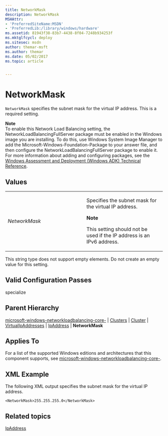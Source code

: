 ```yaml
---
title: NetworkMask
description: NetworkMask
MSHAttr:
- 'PreferredSiteName:MSDN'
- 'PreferredLib:/library/windows/hardware'
ms.assetid: 81943f38-83b7-4438-8f04-7248b934253f
ms.mktglfcycl: deploy
ms.sitesec: msdn
author: themar-msft
ms.author: themar
ms.date: 05/02/2017
ms.topic: article


---
```


# NetworkMask


`NetworkMask` specifies the subnet mask for the virtual IP address. This is a required setting.

**Note**  
To enable this Network Load Balancing setting, the NetworkLoadBalancingFullServer package must be enabled in the Windows image you are installing. To do this, use Windows System Image Manager to add the Microsoft-Windows-Foundation-Package to your answer file, and then configure the NetworkLoadBalancingFullServer package to enable it. For more information about adding and configuring packages, see the [Windows Assessment and Deployment (Windows ADK) Technical Reference](http://go.microsoft.com/fwlink/?LinkId=206587).



## Values


<table>
<colgroup>
<col width="50%" />
<col width="50%" />
</colgroup>
<tbody>
<tr class="odd">
<td><p><em>NetworkMask</em></p></td>
<td><p>Specifies the subnet mask for the virtual IP address.</p>
<div class="alert">
<strong>Note</strong><br/><p>This setting should not be used if the IP address is an IPv6 address.</p>
</div>
<div>

</div></td>
</tr>
</tbody>
</table>



This string type does not support empty elements. Do not create an empty value for this setting.

## Valid Configuration Passes


specialize

## Parent Hierarchy


[microsoft-windows-networkloadbalancing-core-](microsoft-windows-networkloadbalancing-core.md) | [Clusters](microsoft-windows-networkloadbalancing-core-clusters.md) | [Cluster](microsoft-windows-networkloadbalancing-core-clusters-cluster.md) | [VirtualIpAddresses](microsoft-windows-networkloadbalancing-core-clusters-cluster-virtualipaddresses.md) | [IpAddress](microsoft-windows-networkloadbalancing-core-clusters-cluster-virtualipaddresses-ipaddress.md) | **NetworkMask**

## Applies To


For a list of the supported Windows editions and architectures that this component supports, see [microsoft-windows-networkloadbalancing-core-](microsoft-windows-networkloadbalancing-core.md).

## XML Example


The following XML output specifies the subnet mask for the virtual IP address.

```
<NetworkMask>255.255.255.0</NetworkMask>
```

## Related topics


[IpAddress](microsoft-windows-networkloadbalancing-core-clusters-cluster-virtualipaddresses-ipaddress.md)











